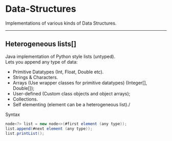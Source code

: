 # Data-Structures
Implementations of various kinds of Data Structures.
___________________________________________________

## Heterogeneous lists[]
Java implementation of Python style lists (untyped).\
Lets you append any type of data:
- Primitive Datatypes (Int, Float, Double etc).
- Strings & Characters.
- Arrays (Use wrapper classes for primitive datatypes) (Integer[], Double[]);
- User-defined (Custom class objects and object arrays);
- Collections.
- Self elementing (element can be a heterogeneous list)./

Syntax
```java
node<?> list = new node<>(#first element (any type));
list.append(#next element (any type));
list.printList();
```

